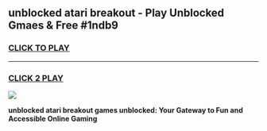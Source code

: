 
## unblocked atari breakout - Play Unblocked Gmaes & Free #1ndb9
<h3>
<a href="https://news.freeplayer.one?title=unblocked_atari_breakout&ref=26F">CLICK TO PLAY</a></h3>
<hr>

<h3>
<a href="https://news.freeplayer.one?title=unblocked_atari_breakout&ref=26F">CLICK 2 PLAY</a>
  
</h3>

<a href="https://news.freeplayer.one?title=unblocked_atari_breakout&ref=26F/"><img src="https://clearcache.store/games.png"></a>


**unblocked atari breakout games unblocked: Your Gateway to Fun and Accessible Online Gaming**

